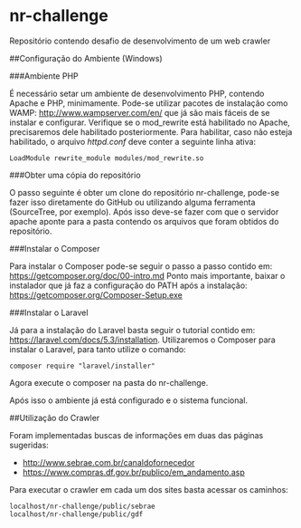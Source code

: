 # nr-challenge

Repositório contendo desafio de desenvolvimento de um web crawler

##Configuração do Ambiente (Windows)

###Ambiente PHP

É necessário setar um ambiente de desenvolvimento PHP, contendo Apache e PHP, minimamente.
Pode-se utilizar pacotes de instalação como WAMP: http://www.wampserver.com/en/ que já 
são mais fáceis de se instalar e configurar.
Verifique se o mod_rewrite está habilitado no Apache, precisaremos dele habilitado posteriormente.
Para habilitar, caso não esteja habilitado, o arquivo _httpd.conf_ deve conter a seguinte linha ativa:

```
LoadModule rewrite_module modules/mod_rewrite.so
```

###Obter uma cópia do repositório

O passo seguinte é obter um clone do repositório nr-challenge, pode-se fazer isso diretamente
do GitHub ou utilizando alguma ferramenta (SourceTree, por exemplo). Após isso deve-se fazer com 
que o servidor apache aponte para a pasta contendo os arquivos que foram obtidos do repositório.

###Instalar o Composer

Para instalar o Composer pode-se seguir o passo a passo contido em: https://getcomposer.org/doc/00-intro.md
Ponto mais importante, baixar o instalador que já faz a configuração do PATH após a instalação:
https://getcomposer.org/Composer-Setup.exe

###Instalar o Laravel

Já para a instalação do Laravel basta seguir o tutorial contido em: https://laravel.com/docs/5.3/installation.
Utilizaremos o Composer para instalar o Laravel, para tanto utilize o comando:

```
composer require "laravel/installer"
```

Agora execute o composer na pasta do nr-challenge.

Após isso o ambiente já está configurado e o sistema funcional.

##Utilização do Crawler

Foram implementadas buscas de informações em duas das páginas sugeridas:

* http://www.sebrae.com.br/canaldofornecedor
* https://www.compras.df.gov.br/publico/em_andamento.asp

Para executar o crawler em cada um dos sites basta acessar os caminhos:

```
localhost/nr-challenge/public/sebrae
localhost/nr-challenge/public/gdf
```
